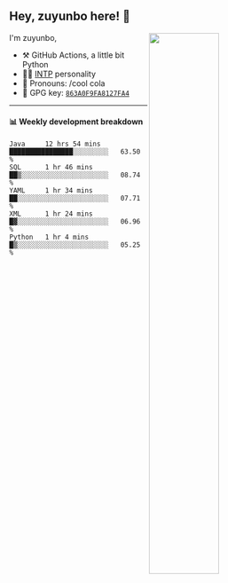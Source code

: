 

## Hey, zuyunbo here! :wave: 
[<img align="right" width="50%" src="https://github-readme-stats.vercel.app/api?username=zuyunbo&theme=dark&show_icons=true">](https://metrics.lecoq.io/ouuan?template=classic)

I'm zuyunbo,

-   :hammer_and_pick: GitHub Actions, a little bit Python
-   :man_scientist: [INTP](https://www.16personalities.com/profiles/3302586f07ca3) personality
-   :man: Pronouns: /cool cola
-   :key: GPG key: [`863A0F9FA8127FA4`](https://github.com/zuyunbo.gpg)

---

#### :bar_chart: Weekly development breakdown

<!--START_SECTION:waka-->
```text
Java     12 hrs 54 mins  ████████████████░░░░░░░░░   63.50 % 
SQL      1 hr 46 mins    ██▒░░░░░░░░░░░░░░░░░░░░░░   08.74 % 
YAML     1 hr 34 mins    ██░░░░░░░░░░░░░░░░░░░░░░░   07.71 % 
XML      1 hr 24 mins    █▓░░░░░░░░░░░░░░░░░░░░░░░   06.96 % 
Python   1 hr 4 mins     █▒░░░░░░░░░░░░░░░░░░░░░░░   05.25 % 
```
<!--END_SECTION:waka-->


